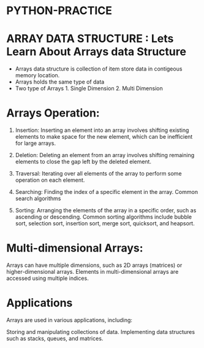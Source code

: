 # PYTHON-PRACTICE

# ARRAY DATA STRUCTURE : Lets Learn About Arrays data Structure

* Arrays data structure is collection of item store data in contigeous memory location.
* Arrays holds the same type of data
* Two type of Arrays 1. Single Dimension 2. Multi Dimension

# Arrays Operation:
1. Insertion: Inserting an element into an array involves shifting existing elements to make space for the new element, which can be inefficient for large arrays.

2. Deletion: Deleting an element from an array involves shifting remaining elements to close the gap left by the deleted element.

3. Traversal: Iterating over all elements of the array to perform some operation on each element.

4. Searching: Finding the index of a specific element in the array. Common search algorithms 

5. Sorting: Arranging the elements of the array in a specific order, such as ascending or descending. Common sorting algorithms include bubble sort, selection sort, insertion sort, merge sort, quicksort, and heapsort.


# Multi-dimensional Arrays: 
Arrays can have multiple dimensions, such as 2D arrays (matrices) or higher-dimensional arrays. Elements in multi-dimensional arrays are accessed using multiple indices.

# Applications
Arrays are used in various applications, including:

Storing and manipulating collections of data.
Implementing data structures such as stacks, queues, and matrices.

